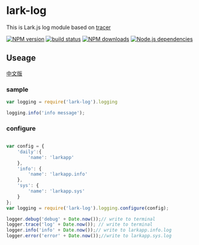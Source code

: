 # lark-log

This is Lark.js log module based on [tracer](https://github.com/baryon/tracer)

[![NPM version][npm-image]][npm-url]
[![build status][travis-image]][travis-url]
[![NPM downloads][downloads-image]][npm-url]
[![Node.js dependencies][david-image]][david-url]

## Useage

[中文版](https://github.com/larkjs/lark-log/blob/master/cn.README.md)

### sample 

```javascript
var logging = require('lark-log').logging

logging.info('info message');
```

### configure


```javascript

var config = {
    'daily':{
        'name': 'larkapp'
    },
    'info': {
        'name': 'larkapp.info'
    },
    'sys': {
        'name': 'larkapp.sys'
    }
};
var logging = require('lark-log').logging.configure(config);

logger.debug('debug' + Date.now());// write to terminal
logger.trace('log' + Date.now()); // write to terminal
logger.info('info' + Date.now());// write to larkapp.info.log
logger.error('error' + Date.now());//write to larkapp.sys.log
```

[npm-image]: https://img.shields.io/npm/v/lark-log.svg?style=flat-square
[npm-url]: https://npmjs.org/package/lark-log
[travis-image]: https://img.shields.io/travis/larkjs/lark-log/master.svg?style=flat-square
[travis-url]: https://travis-ci.org/larkjs/lark-log
[downloads-image]: https://img.shields.io/npm/dm/lark-log.svg?style=flat-square
[david-image]: https://img.shields.io/david/larkjs/lark-log.svg?style=flat-square
[david-url]: https://david-dm.org/larkjs/lark-log


